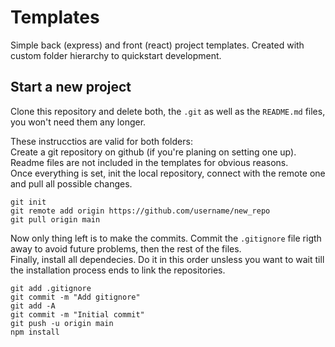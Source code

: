 # Templates

Simple back (express) and front (react) project templates. Created with custom folder hierarchy to quickstart development.

## Start a new project

Clone this repository and delete both, the `.git` as well as the `README.md` files, you won't need them any longer.  
  
These instrucctios are valid for both folders:  
Create a git repository on github (if you're planing on setting one up). Readme files are not included in the templates for obvious reasons.  
Once everything is set, init the local repository, connect with the remote one and pull all possible changes. 

    git init  
    git remote add origin https://github.com/username/new_repo  
    git pull origin main  
    
Now only thing left is to make the commits. Commit the `.gitignore` file rigth away to avoid future problems, then the rest of the files.  
Finally, install all dependecies. Do it in this order unsless you want to wait till the installation process ends to link the repositories.  

    git add .gitignore  
    git commit -m "Add gitignore"  
    git add -A
    git commit -m "Initial commit"
    git push -u origin main  
    npm install  

